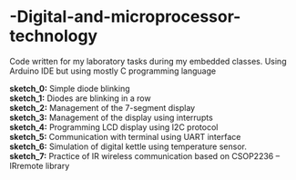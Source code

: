# -Digital-and-microprocessor-technology
Code written for my laboratory tasks during my embedded classes.
Using Arduino IDE but using mostly C programming language

**sketch_0:** Simple diode blinking  
**sketch_1:** Diodes are blinking in a row  
**sketch_2:** Management of the 7-segment display  
**sketch_3:** Management of the display using interrupts  
**sketch_4:** Programming LCD display using I2C protocol  
**sketch_5:** Communication with terminal using UART interface  
**sketch_6:** Simulation of digital kettle using temperature sensor.  
**sketch_7:** Practice of IR wireless communication based on CSOP2236 – IRremote library  
